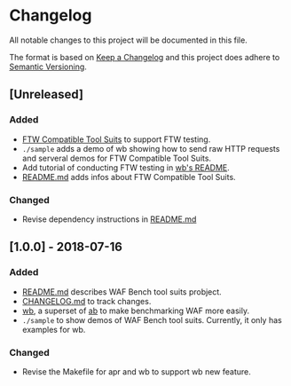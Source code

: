 # Changelog

All notable changes to this project will be documented in this file.

The format is based on [Keep a Changelog](http://keepachangelog.com/en/1.0.0/) and this project does adhere to [Semantic Versioning](http://semver.org/spec/v2.0.0.html).

## [Unreleased]
### Added
- [FTW Compatible Tool Suits](./FTW-compatible-tool/README.md) to support FTW testing.
- `./sample` adds a demo of wb showing how to send raw HTTP requests and serveral demos for FTW Compatible Tool Suits.
- Add tutorial of conducting FTW testing in [wb's README](./wb/README.md).
- [README.md](./README.md) adds infos about FTW Compatible Tool Suits.

### Changed
- Revise dependency instructions in [README.md](./README.md)

## [1.0.0] - 2018-07-16
### Added
- [README.md](./README.md) describes WAF Bench tool suits probject.
- [CHANGELOG.md](./CHANGELOG.md) to track changes.
- [wb](./wb/README.md), a superset of [ab](https://github.com/CloudFundoo/ApacheBench-ab) to make benchmarking WAF more easily.
- `./sample` to show demos of WAF Bench tool suits. Currently, it only has examples for wb.

### Changed
- Revise the Makefile for apr and wb to support wb new feature.
